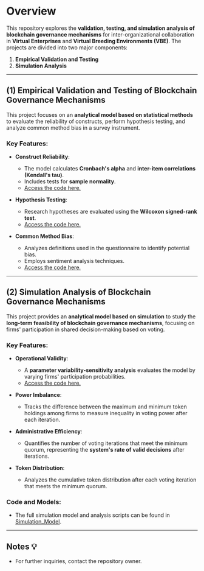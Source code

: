 # Overview

This repository explores the **validation, testing, and simulation analysis of blockchain governance mechanisms** for inter-organizational collaboration in **Virtual Enterprises** and **Virtual Breeding Environments (VBE)**. The projects are divided into two major components:

1. **Empirical Validation and Testing**  
2. **Simulation Analysis**

---

## (1) Empirical Validation and Testing of Blockchain Governance Mechanisms

This project focuses on an **analytical model based on statistical methods** to evaluate the reliability of constructs, perform hypothesis testing, and analyze common method bias in a survey instrument.

### Key Features:

- **Construct Reliability**:
  - The model calculates **Cronbach's alpha** and **inter-item correlations (Kendall's tau)**.
  - Includes tests for **sample normality**.
  - [Access the code here.](Empirical_Analysis/Construct_Reliability)

- **Hypothesis Testing**:
  - Research hypotheses are evaluated using the **Wilcoxon signed-rank test**.
  - [Access the code here.](Empirical_Analysis/Hypotheses)

- **Common Method Bias**:
  - Analyzes definitions used in the questionnaire to identify potential bias.
  - Employs sentiment analysis techniques.
  - [Access the code here.](Empirical_Analysis/Sentiment_Analysis)

---

## (2) Simulation Analysis of Blockchain Governance Mechanisms

This project provides an **analytical model based on simulation** to study the **long-term feasibility of blockchain governance mechanisms**, focusing on firms' participation in shared decision-making based on voting.

### Key Features:

- **Operational Validity**:
  - A **parameter variability-sensitivity analysis** evaluates the model by varying firms' participation probabilities.
  - [Access the code here.](Simulation_Model/Validity)

- **Power Imbalance**:
  - Tracks the difference between the maximum and minimum token holdings among firms to measure inequality in voting power after each iteration.

- **Administrative Efficiency**:
  - Quantifies the number of voting iterations that meet the minimum quorum, representing the **system's rate of valid decisions** after iterations.

- **Token Distribution**:
  - Analyzes the cumulative token distribution after each voting iteration that meets the minimum quorum.

### Code and Models:

- The full simulation model and analysis scripts can be found in [Simulation_Model](Simulation_Model).

---

## Notes :bulb:

- For further inquiries, contact the repository owner.



